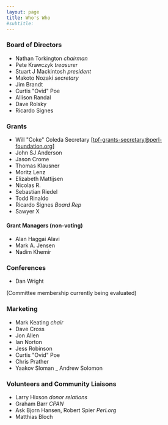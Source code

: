 ```yaml
---
layout: page
title: Who's Who
#subtitle: 
---
```


### Board of Directors

- Nathan Torkington _chairman_
- Pete Krawczyk _treasurer_
- Stuart J Mackintosh _president_
- Makoto Nozaki _secretary_
- Jim Brandt
- Curtis "Ovid" Poe
- Allison Randal
- Dave Rolsky
- Ricardo Signes

### Grants

- Will "Coke" Coleda Secretary [tpf-grants-secretary@perl-foundation.org]
- John SJ Anderson
- Jason Crome
- ​Thomas Klausner
- Moritz Lenz
- Elizabeth Mattijsen
- Nicolas R.
- Sebastian Riedel
- Todd Rinaldo
- Ricardo Signes _Board Rep_
- Sawyer X

#### Grant Managers (non-voting)

- Alan Haggai Alavi
- Mark A. Jensen
- Nadim Khemir

### Conferences
- Dan Wright

​​(Committee membership currently being evaluated)

### Marketing
- Mark Keating _chair_
- Dave Cross
- Jon Allen
- Ian Norton
- Jess Robinson
- Curtis "Ovid" Poe
- ​Chris Prather
- Yaakov Sloman
_ Andrew Solomon

### Volunteers and Community Liaisons

- Larry Hixson _donor relations_
- Graham Barr _CPAN_
- Ask Bjorn Hansen, Robert Spier _Perl.org_
- Matthias Bloch
